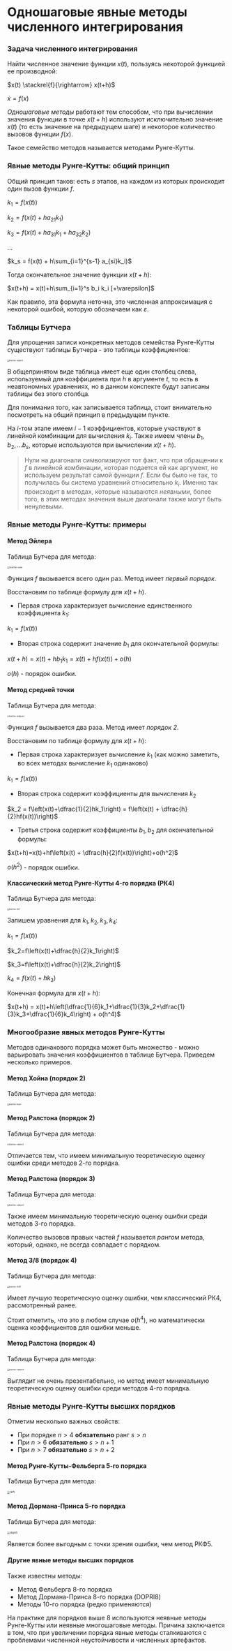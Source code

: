 # Одношаговые явные методы численного интегрирования

### Задача численного интегрирования

Найти численное значение функции $x(t)$, пользуясь некоторой функцией ее производной:

$x(t) \stackrel{f}{\rightarrow} x(t+h)$

$\dot{x} = f(x)$

*Одношаговые методы* работают тем способом, что при вычислении значения функции в точке $x(t+h)$ используют исключительно значение $x(t)$ (то есть значение на предыдущем шаге) и некоторое количество вызовов функции $f(x)$.

Такое семейство методов называется методами Рунге-Кутты.

### Явные методы Рунге-Кутты: общий принцип

Общий принцип таков: есть $s$ этапов, на каждом из которых происходит один вызов функции $f$. 

$k_1 = f(x(t))$

$k_2 = f(x(t)+ha_{21}k_1)$

$k_3 = f(x(t) + ha_{31}k_1 + ha_{32}k_2)$

$...$

$k_s = f(x(t) + h\sum_{i=1}^{s-1} a_{si}k_i)$

Тогда окончательное значение функции $x(t+h)$:

$x(t+h) = x(t)+h\sum_{i=1}^s b_i k_i [+\varepsilon]$

Как правило, эта формула неточна, это численная аппроксимация с некоторой ошибой, которую обозначаем как $\varepsilon$.

### Таблицы Бутчера

Для упрощения записи конкретных методов семейства Рунге-Кутты существуют таблицы Бутчера - это таблицы коэффициентов:

<img src=".\sources\LETI3\butcher-explicit.png" alt="butcher-explicit" style="zoom:30%;" />



В общепринятом виде таблица имеет еще один столбец слева, используемый для коэффициента при $h$ в аргументе $t$, то есть в неавтономных уравнениях, но в данном конспекте будут записаны таблицы без этого столбца.

Для понимания того, как записывается таблица, стоит внимательно посмотреть на общий принцип в предыдущем пункте.

На $i$-том этапе имеем $i-1$ коэффициентов, которые участвуют в линейной комбинации для вычисления $k_i$. Также имеем члены $b_1, b_2, ... b_s$, которые используются при вычислении $x(t+h)$. 

>  Нули на диагонали символизируют тот факт, что при обращении к $f$ в линейной комбинации, которая подается ей как аргумент, не используем результат самой функции $f$. Если бы было не так, то получилась бы система уравнений относительно $k_i$. Именно так происходит в методах, которые называются *неявными*, более того, в этих методах значения выше диагонали также могут быть ненулевыми.

### Явные методы Рунге-Кутты: примеры

#### Метод Эйлера

Таблица Бутчера для метода:

<img src=".\sources\LETI3\butcher-euler.png" alt="butcher-euler" style="zoom:33%;" />

Функция $f$ вызывается всего один раз. Метод имеет *первый порядок*.

Восстановим по таблице формулу для $x(t+h)$. 

* Первая строка характеризует вычисление единственного коэффициента $k_1$:

$k_1=f(x(t))$

* Вторая строка содержит значение $b_1$ для окончательной формулы:

$x(t+h) = x(t) + hb_1k_1=x(t)+hf(x(t))+o(h)$

$o(h)$ - порядок ошибки.



#### Метод средней точки

Таблица Бутчера для метода:

<img src=".\sources\LETI3\butcher-midpoint.png" alt="butcher-midpoint" style="zoom:30%;" />

Функция $f$ вызывается два раза. Метод имеет *порядок 2*.

Восстановим по таблице формулу для $x(t+h)$:

* Первая строка характеризует вычисление $k_1$ (как можно заметить, во всех методах вычисление $k_1$ одинаково)

$k_1=f(x(t))$

* Вторая строка содержит коэффициенты для вычисления $k_2$

$k_2 = f\left(x(t)+\dfrac{1}{2}hk_1\right) = f\left(x(t) + \dfrac{h}{2}hf(x(t))\right)$

* Третья строка содержит коэффициенты $b_1, b_2$ для окончательной формулы:

$x(t+h)=x(t)+hf\left(x(t) + \dfrac{h}{2}f(x(t))\right)+o(h^2)$

$o(h^2)$ - порядок ошибки.



#### Классический метод Рунге-Кутты 4-го порядка (РК4)

Таблица Бутчера для метода:

<img src=".\sources\LETI3\butcher-rk4.png" alt="butcher-rk4" style="zoom:30%;" />

Запишем уравнения для $k_1, k_2, k_3, k_4$:

$k_1=f(x(t))$

$k_2=f\left(x(t)+\dfrac{h}{2}k_1\right)$

$k_3=f\left(x(t)+\dfrac{h}{2}k_2\right)$

$k_4=f\left(x(t)+hk_3\right)$

Конечная формула для $x(t+h)$:

$x(t+h) = x(t)+h\left(\dfrac{1}{6}k_1+\dfrac{1}{3}k_2+\dfrac{1}{3}k_3+\dfrac{1}{6}k_4\right) + o(h^4)$

### Многообразие явных методов Рунге-Кутты

Методов одинакового порядка может быть множество - можно варьировать значения коэффициентов в таблице Бутчера. Приведем несколько примеров.

#### Метод Хойна (порядок 2)

Таблица Бутчера для метода:

<img src=".\sources\LETI3\butcher-heun.png" alt="butcher-heun" style="zoom:30%;" />

#### Метод Ралстона (порядок 2)

Таблица Бутчера для метода:

<img src=".\sources\LETI3\butcher-ralston2.png" alt="butcher-ralston2" style="zoom:30%;" />

Отличается тем, что имеем минимальную теоретическую оценку ошибки среди методов 2-го порядка.

#### Метод Ралстона (порядок 3)

Таблица Бутчера для метода:

<img src=".\sources\LETI3\butcher-ralston3.png" alt="butcher-ralston3" style="zoom:30%;" />

Также имеем минимальную теоретическую оценку ошибки среди методов 3-го порядка.

Количество вызовов правых частей $f$ называется *рангом* метода, который, однако, не всегда совпадает с порядком.

#### Метод 3/8 (порядок 4)

Таблица Бутчера для метода:

<img src=".\sources\LETI3\butcher-rk38.png" alt="butcher-rk38" style="zoom:30%;" />

Имеет лучшую теоретическую оценку ошибки, чем классический РК4, рассмотренный ранее.

Стоит отметить, что это в любом случае $o(h^4)$, но математически оценка коэффициентов для ошибки меньше.

#### Метод Ралстона (порядок 4)

Таблица Бутчера для метода:

<img src=".\sources\LETI3\butcher-ralston4.png" alt="butcher-ralston4" style="zoom:30%;" />

Выглядит не очень презентабельно, но метод имеет минимальную теоретическую оценку ошибки среди методов 4-го порядка.

### Явные методы Рунге-Кутты высших порядков

Отметим несколько важных свойств:

* При порядке $n>4$ **обязательно** ранг $s>n$
* При $n>6$ **обязательно** $s>n+1$
* При $n>7$ **обязательно** $s>n+2$

#### Метод Рунге-Кутты-Фельберга 5-го порядка

Таблица Бутчера для метода:

<img src=".\sources\LETI3\rkf5.png" alt="rkf5" style="zoom:40%;" />

#### Метод Дормана-Принса 5-го порядка

Таблица Бутчера для метода:

<img src=".\sources\LETI3\dopri5.png" alt="dopri5" style="zoom:40%;" />

Является более выгодным с точки зрения ошибки, чем метод РКФ5.

#### Другие явные методы высших порядков

Также известны методы:

* Метод Фельберга 8-го порядка
* Метод Дормана-Принса 8-го порядка (DOPRI8)
* Методы 10-го порядка (редко применяются)

На практике для порядков выше 8 используются неявные методы Рунге-Кутты или неявные многошаговые методы. Причина заключается в том, что при увеличении порядка явные методы сталкиваются с проблемами численной неустойчивости и численных артефактов.
